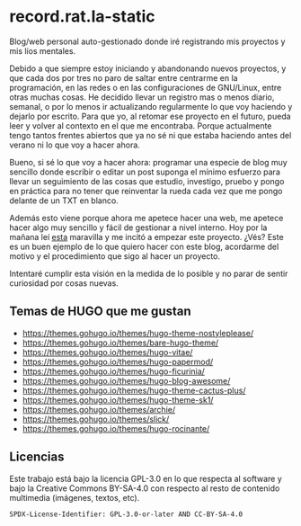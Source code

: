 # record.rat.la-static

Blog/web personal auto-gestionado donde iré registrando mis proyectos y 
mis líos mentales.

Debido a que siempre estoy iniciando y abandonando nuevos proyectos, y que 
cada dos por tres no paro de saltar entre centrarme en la programación, en 
las redes o en las configuraciones de GNU/Linux, entre otras muchas cosas. 
He decidido llevar un registro mas o menos diario, semanal, o por lo menos 
ir actualizando regularmente lo que voy haciendo y dejarlo por escrito. Para 
que yo, al retomar ese proyecto en el futuro, pueda leer y volver al 
contexto en el que me encontraba. Porque actualmente tengo tantos frentes 
abiertos que ya no sé ni que estaba haciendo antes del verano ni lo que 
voy a hacer ahora.

Bueno, si sé lo que voy a hacer ahora: programar una especie de blog muy 
sencillo donde escribir o editar un post suponga el mínimo esfuerzo para 
llevar un seguimiento de las cosas que estudio, investigo, pruebo 
y pongo en práctica para no tener que reinventar la rueda cada vez que me 
pongo delante de un TXT en blanco.

Además esto viene porque ahora me apetece hacer una web, me apetece hacer 
algo muy sencillo y fácil de gestionar a nivel interno. Hoy por la 
mañana leí <a href="http://motherfuckingwebsite.com/">esta</a> maravilla 
y me incitó a empezar este proyecto. ¿Vés? Este es un buen ejemplo de lo 
que quiero hacer con este blog, acordarme del motivo y el procedimiento 
que sigo al hacer un proyecto.

Intentaré cumplir esta visión en la medida de lo posible y no parar de 
sentir curiosidad por cosas nuevas.

## Temas de HUGO que me gustan

- https://themes.gohugo.io/themes/hugo-theme-nostyleplease/
- https://themes.gohugo.io/themes/bare-hugo-theme/
- https://themes.gohugo.io/themes/hugo-vitae/
- https://themes.gohugo.io/themes/hugo-papermod/
- https://themes.gohugo.io/themes/hugo-ficurinia/
- https://themes.gohugo.io/themes/hugo-blog-awesome/
- https://themes.gohugo.io/themes/hugo-theme-cactus-plus/
- https://themes.gohugo.io/themes/hugo-theme-sk1/
- https://themes.gohugo.io/themes/archie/
- https://themes.gohugo.io/themes/slick/
- https://themes.gohugo.io/themes/hugo-rocinante/

## Licencias

Este trabajo está bajo la licencia GPL-3.0 en lo que respecta al software y 
bajo la Creative Commons BY-SA-4.0 con respecto al resto de contenido 
multimedia (imágenes, textos, etc).

`SPDX-License-Identifier: GPL-3.0-or-later AND CC-BY-SA-4.0`
